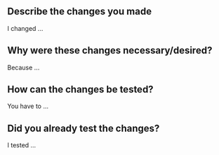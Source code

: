 ## Describe the changes you made

I changed ...

## Why were these changes necessary/desired?

Because ...

## How can the changes be tested?

You have to ...

## Did you already test the changes?

I tested ...
